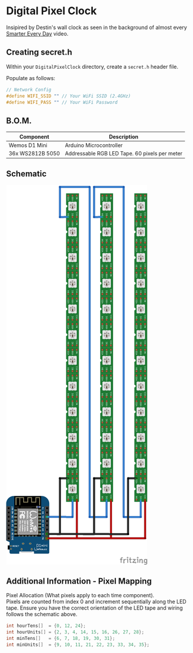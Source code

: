# Digital Pixel Clock
Insipired by Destin's wall clock as seen in the background of almost every [Smarter Every Day](https://www.youtube.com/@smartereveryday) video.

## Creating secret.h
Within your `DigitalPixelClock` directory, create a `secret.h` header file.  

Populate as follows:
```c++
// Network Config
#define WIFI_SSID "" // Your WiFi SSID (2.4GHz)
#define WIFI_PASS "" // Your WiFi Password
```

## B.O.M.  
| **Component** 	| **Description**                               	|
|---------------	|-----------------------------------------------	|
| Wemos D1 Mini 	| Arduino Microcontroller                       	|
| 36x WS2812B 5050 	| Addressable RGB LED Tape. 60 pixels per meter 	|

## Schematic  
![Schematic](/Assets/breadboard-tix-clock.png)

## Additional Information - Pixel Mapping
Pixel Allocation (What pixels apply to each time component).  
Pixels are counted from index 0 and increment sequentially along the LED tape. Ensure you have the correct orientation of the LED tape and wiring follows the schematic above.

```c++
int hourTens[]  = {0, 12, 24};
int hourUnits[] = {2, 3, 4, 14, 15, 16, 26, 27, 28};
int minTens[]   = {6, 7, 18, 19, 30, 31};
int minUnits[]  = {9, 10, 11, 21, 22, 23, 33, 34, 35};
```